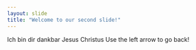 ```yaml
---
layout: slide
title: "Welcome to our second slide!"
---
```

Ich bin dir dankbar Jesus Christus
Use the left arrow to go back!
